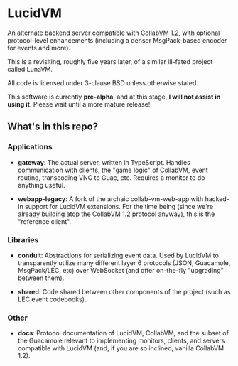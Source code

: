 # LucidVM

An alternate backend server compatible with CollabVM 1.2, with optional protocol-level enhancements (including a denser MsgPack-based encoder for events and more).

This is a revisiting, roughly five years later, of a similar ill-fated project called LunaVM.

All code is licensed under 3-clause BSD unless otherwise stated.

This software is currently **pre-alpha**, and at this stage, **I will not assist in using it**. Please wait until a more mature release!


## What's in this repo?

### Applications

- **gateway**: The actual server, written in TypeScript. Handles communication with clients, the "game logic" of CollabVM, event routing, transcoding VNC to Guac, etc. Requires a monitor to do anything useful.

- **webapp-legacy**: A fork of the archaic collab-vm-web-app with hacked-in support for LucidVM extensions. For the time being (since we're already building atop the CollabVM 1.2 protocol anyway), this is the "reference client".

### Libraries

- **conduit**: Abstractions for serializing event data. Used by LucidVM to transparently utilize many different layer 6 protocols (JSON, Guacamole, MsgPack/LEC, etc) over WebSocket (and offer on-the-fly "upgrading" between them).

- **shared**: Code shared between other components of the project (such as LEC event codebooks).

### Other

- **docs**: Protocol documentation of LucidVM, CollabVM, and the subset of the Guacamole relevant to implementing monitors, clients, and servers compatible with LucidVM (and, if you are so inclined, vanilla CollabVM 1.2).
